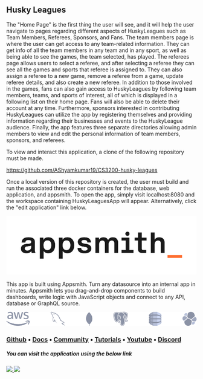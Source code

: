 ## Husky Leagues

The "Home Page" is the first thing the user will see, and it will help the user navigate to pages regarding different aspects of HuskyLeagues such as Team Members, Referees, Sponsors, and Fans. The team members page is where the user can get access to any team-related information. They can get info of all the team members in any team and in any sport, as well as being able to see the games, the team selected, has played. The referees page allows users to select a referee, and after selecting a referee they can see all the games and sports that referee is assigned to. They can also assign a referee to a new game, remove a referee from a game, update referee details, and also create a new referee. In addition to those involved in the games, fans can also gain access to HuskyLeagues by following team members, teams, and sports of interest, all of which is displayed in a following list on their home page. Fans will also be able to delete their account at any time. Furthermore, sponsors interested in contributing HuskyLeagues can utilize the app by registering themselves and providing information regarding their businesses and events to the HuskyLeague audience. Finally, the app features three separate directories allowing admin members to view and edit the personal information of team members, sponsors, and referees.


To view and interact this application, a clone of the following repository must be made. 

https://github.com/AShyamkumar19/CS3200-husky-leagues

Once a local version of this repository is created, the user must build and run the associated three docker containers for the database, web application, and appsmith. To open the app, simply visit localhost:8080 and the workspace containing HuskyLeaguesApp will appear. Alternatively, click the "edit application" link below.






![](https://raw.githubusercontent.com/appsmithorg/appsmith/release/static/appsmith_logo_primary.png)

This app is built using Appsmith. Turn any datasource into an internal app in minutes. Appsmith lets you drag-and-drop components to build dashboards, write logic with JavaScript objects and connect to any API, database or GraphQL source.

![](https://raw.githubusercontent.com/appsmithorg/appsmith/release/static/images/integrations.png)

### [Github](https://github.com/appsmithorg/appsmith) • [Docs](https://docs.appsmith.com/?utm_source=github&utm_medium=social&utm_content=appsmith_docs&utm_campaign=null&utm_term=appsmith_docs) • [Community](https://community.appsmith.com/) • [Tutorials](https://github.com/appsmithorg/appsmith/tree/update/readme#tutorials) • [Youtube](https://www.youtube.com/appsmith) • [Discord](https://discord.gg/rBTTVJp)

##### You can visit the application using the below link

###### [![](https://assets.appsmith.com/git-sync/Buttons.svg) ](http://localhost:8080/applications/661f3378c396d46fc5595cc0/pages/661f3378c396d46fc5595cc3) [![](https://assets.appsmith.com/git-sync/Buttons2.svg)](http://localhost:8080/applications/661f3378c396d46fc5595cc0/pages/661f3378c396d46fc5595cc3/edit)
